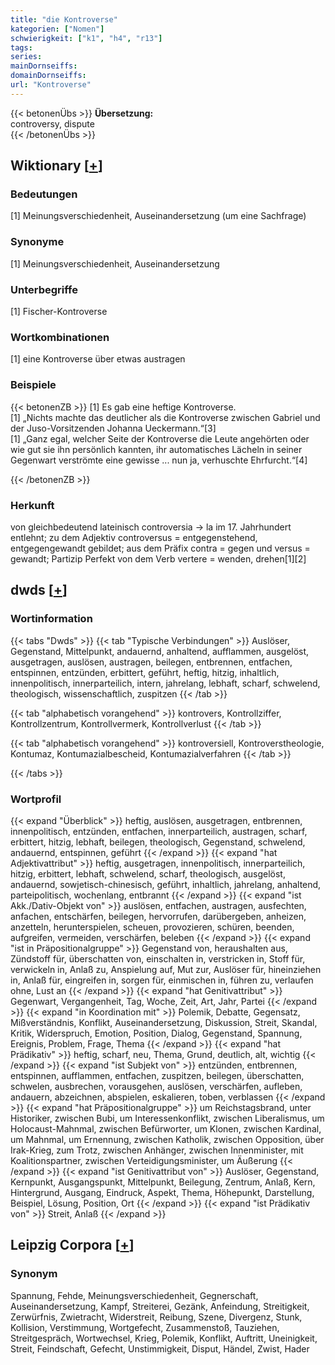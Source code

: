```yaml
---
title: "die Kontroverse"
kategorien: ["Nomen"]
schwierigkeit: ["k1", "h4", "r13"]
tags:
series:
mainDornseiffs:
domainDornseiffs:
url: "Kontroverse"
---
```


{{< betonenÜbs >}}
**Übersetzung:**  
controversy, dispute  
{{< /betonenÜbs >}}

## Wiktionary [[+](https://de.wiktionary.org/wiki/Kontroverse)]

### Bedeutungen
[1] Meinungsverschiedenheit, Auseinandersetzung (um eine Sachfrage)  

### Synonyme
[1] Meinungsverschiedenheit, Auseinandersetzung  

### Unterbegriffe
[1] Fischer-Kontroverse  

### Wortkombinationen
[1] eine Kontroverse über etwas austragen  

### Beispiele
{{< betonenZB >}}
[1] Es gab eine heftige Kontroverse.  
[1] „Nichts machte das deutlicher als die Kontroverse zwischen Gabriel und der Juso-Vorsitzenden Johanna Ueckermann.“[3]  
[1] „Ganz egal, welcher Seite der Kontroverse die Leute angehörten oder wie gut sie ihn persönlich kannten, ihr automatisches Lächeln in seiner Gegenwart verströmte eine gewisse ... nun ja, verhuschte Ehrfurcht.“[4]  

{{< /betonenZB >}}
### Herkunft
von gleichbedeutend lateinisch controversia → la im 17. Jahrhundert entlehnt; zu dem Adjektiv controversus = entgegenstehend, entgegengewandt gebildet; aus dem Präfix contra = gegen und versus = gewandt; Partizip Perfekt von dem Verb vertere = wenden, drehen[1][2]  



## dwds [[+](https://www.dwds.de/wb/Kontroverse)]

### Wortinformation
{{< tabs "Dwds" >}}
{{< tab "Typische Verbindungen" >}}
Auslöser, Gegenstand, Mittelpunkt, andauernd, anhaltend, aufflammen, ausgelöst, ausgetragen, auslösen, austragen, beilegen, entbrennen, entfachen, entspinnen, entzünden, erbittert, geführt, heftig, hitzig, inhaltlich, innenpolitisch, innerparteilich, intern, jahrelang, lebhaft, scharf, schwelend, theologisch, wissenschaftlich, zuspitzen
{{< /tab >}}

{{< tab "alphabetisch vorangehend" >}}
kontrovers, Kontrollziffer, Kontrollzentrum, Kontrollvermerk, Kontrollverlust
{{< /tab >}}

{{< tab "alphabetisch vorangehend" >}}
kontroversiell, Kontroverstheologie, Kontumaz, Kontumazialbescheid, Kontumazialverfahren
{{< /tab >}}

{{< /tabs >}}

### Wortprofil
{{< expand "Überblick" >}} heftig, auslösen, ausgetragen, entbrennen, innenpolitisch, entzünden, entfachen, innerparteilich, austragen, scharf, erbittert, hitzig, lebhaft, beilegen, theologisch, Gegenstand, schwelend, andauernd, entspinnen, geführt {{< /expand >}}
{{< expand "hat Adjektivattribut" >}} heftig, ausgetragen, innenpolitisch, innerparteilich, hitzig, erbittert, lebhaft, schwelend, scharf, theologisch, ausgelöst, andauernd, sowjetisch-chinesisch, geführt, inhaltlich, jahrelang, anhaltend, parteipolitisch, wochenlang, entbrannt {{< /expand >}}
{{< expand "ist Akk./Dativ-Objekt von" >}} auslösen, entfachen, austragen, ausfechten, anfachen, entschärfen, beilegen, hervorrufen, darübergeben, anheizen, anzetteln, herunterspielen, scheuen, provozieren, schüren, beenden, aufgreifen, vermeiden, verschärfen, beleben {{< /expand >}}
{{< expand "ist in Präpositionalgruppe" >}} Gegenstand von, heraushalten aus, Zündstoff für, überschatten von, einschalten in, verstricken in, Stoff für, verwickeln in, Anlaß zu, Anspielung auf, Mut zur, Auslöser für, hineinziehen in, Anlaß für, eingreifen in, sorgen für, einmischen in, führen zu, verlaufen ohne, Lust an {{< /expand >}}
{{< expand "hat Genitivattribut" >}} Gegenwart, Vergangenheit, Tag, Woche, Zeit, Art, Jahr, Partei {{< /expand >}}
{{< expand "in Koordination mit" >}} Polemik, Debatte, Gegensatz, Mißverständnis, Konflikt, Auseinandersetzung, Diskussion, Streit, Skandal, Kritik, Widerspruch, Emotion, Position, Dialog, Gegenstand, Spannung, Ereignis, Problem, Frage, Thema {{< /expand >}}
{{< expand "hat Prädikativ" >}} heftig, scharf, neu, Thema, Grund, deutlich, alt, wichtig {{< /expand >}}
{{< expand "ist Subjekt von" >}} entzünden, entbrennen, entspinnen, aufflammen, entfachen, zuspitzen, beilegen, überschatten, schwelen, ausbrechen, vorausgehen, auslösen, verschärfen, aufleben, andauern, abzeichnen, abspielen, eskalieren, toben, verblassen {{< /expand >}}
{{< expand "hat Präpositionalgruppe" >}} um Reichstagsbrand, unter Historiker, zwischen Bubi, um Interessenkonflikt, zwischen Liberalismus, um Holocaust-Mahnmal, zwischen Befürworter, um Klonen, zwischen Kardinal, um Mahnmal, um Ernennung, zwischen Katholik, zwischen Opposition, über Irak-Krieg, zum Trotz, zwischen Anhänger, zwischen Innenminister, mit Koalitionspartner, zwischen Verteidigungsminister, um Äußerung {{< /expand >}}
{{< expand "ist Genitivattribut von" >}} Auslöser, Gegenstand, Kernpunkt, Ausgangspunkt, Mittelpunkt, Beilegung, Zentrum, Anlaß, Kern, Hintergrund, Ausgang, Eindruck, Aspekt, Thema, Höhepunkt, Darstellung, Beispiel, Lösung, Position, Ort {{< /expand >}}
{{< expand "ist Prädikativ von" >}} Streit, Anlaß {{< /expand >}}

## Leipzig Corpora [[+](https://corpora.uni-leipzig.de/en/res?word=Kontroverse&corpusId=deu_newscrawl-public_2018)]


### Synonym
Spannung, Fehde, Meinungsverschiedenheit, Gegnerschaft, Auseinandersetzung, Kampf, Streiterei, Gezänk, Anfeindung, Streitigkeit, Zerwürfnis, Zwietracht, Widerstreit, Reibung, Szene, Divergenz, Stunk, Kollision, Verstimmung, Wortgefecht, Zusammenstoß, Tauziehen, Streitgespräch, Wortwechsel, Krieg, Polemik, Konflikt, Auftritt, Uneinigkeit, Streit, Feindschaft, Gefecht, Unstimmigkeit, Disput, Händel, Zwist, Hader

